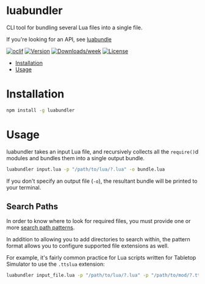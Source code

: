 luabundler
==========

CLI tool for bundling several Lua files into a single file.

If you're looking for an API, see [luabundle](https://github.com/Benjamin-Dobell/luabundle)

[![oclif](https://img.shields.io/badge/cli-oclif-brightgreen.svg)](https://oclif.io)
[![Version](https://img.shields.io/npm/v/luabundler.svg)](https://npmjs.org/package/luabundler)
[![Downloads/week](https://img.shields.io/npm/dw/luabundler.svg)](https://npmjs.org/package/luabundler)
[![License](https://img.shields.io/npm/l/luabundler.svg)](https://github.com/Benjamin-Dobell/luabundler/blob/master/package.json)

* [Installation](#installation)
* [Usage](#usage)

# Installation
```bash
npm install -g luabundler
```

# Usage
luabundler takes an input Lua file, and recursively collects all the `require()`d modules and bundles them into a single output bundle.

```bash
luabundler input.lua -p "/path/to/lua/?.lua" -o bundle.lua
```

If you don't specify an output file (`-o`), the resultant bundle will be printed to your terminal.

## Search Paths

In order to know where to look for required files, you must provide one or more [search path patterns](https://www.lua.org/pil/8.1.html).

In addition to allowing you to add directories to search within, the pattern format allows you to configure supported file extensions as well.

For example, it's fairly common practice for Lua scripts written for Tabletop Simulator to use the `.ttslua` extension:


```bash
luabundler input_file.lua -p "/path/to/lua/?.lua" -p "/path/to/mod/?.ttslua"  -o output_bundle.lua
```
